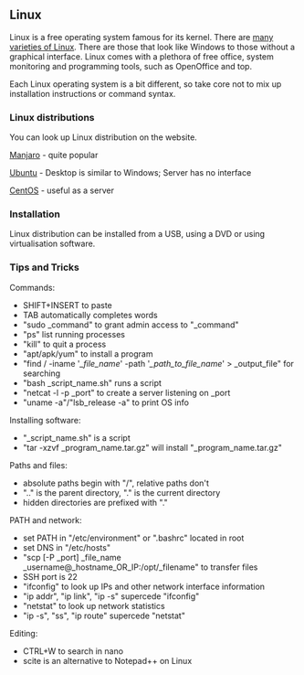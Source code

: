 ## Linux

Linux is a free operating system famous for its kernel. There are [many varieties of Linux](https://distrowatch.com/). There are those that
look like Windows to those without a graphical interface. Linux comes with a plethora of free office, system
monitoring and programming tools, such as OpenOffice and top.

Each Linux operating system is a bit different, so take core not to mix up installation instructions or
command syntax.

### Linux distributions

You can look up Linux distribution on the website.

[Manjaro](https://manjaro.org/) - quite popular

[Ubuntu](https://www.ubuntu.com/) - Desktop is similar to Windows; Server has no interface

[CentOS](https://www.centos.org/) - useful as a server

### Installation

Linux distribution can be installed from a USB, using a DVD or using virtualisation software.

### Tips and Tricks

Commands:
* SHIFT+INSERT to paste
* TAB automatically completes words
* "sudo _command" to grant admin access to "_command"
* "ps" list running processes
* "kill" to quit a process
* "apt/apk/yum" to install a program
* "find / -iname '*_file_name*' -path '*_path_to_file_name*' > _output_file" for searching
* "bash _script_name.sh" runs a script
* "netcat -l -p _port" to create a server listening on _port
* "uname -a"/"lsb_release -a" to print OS info

Installing software:
* "_script_name.sh" is a script
* "tar -xzvf _program_name.tar.gz" will install "_program_name.tar.gz"

Paths and files:
* absolute paths begin with "/", relative paths don't
* ".." is the parent directory, "." is the current directory
* hidden directories are prefixed with "."

PATH and network:
* set PATH in "/etc/environment" or ".bashrc" located in root
* set DNS in "/etc/hosts"
* "scp [-P _port] _file_name _username@_hostname_OR_IP:/opt/_filename" to transfer files
* SSH port is 22
* "ifconfig" to look up IPs and other network interface information
* "ip addr", "ip link", "ip -s" supercede "ifconfig"
* "netstat" to look up network statistics
* "ip -s", "ss", "ip route" supercede "netstat"

Editing:
* CTRL+W to search in nano
* scite is an alternative to Notepad++ on Linux
